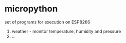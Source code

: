 # micropython
set of programs for execution on ESP8266
1) weather - monitor temperature, humidity and pressure
2) ...
